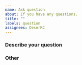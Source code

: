 ```yaml
---
name: Ask question
about: If you have any questions.
title: ""
labels: question
assignees: DeserRC
---
```


### Describe your question
<!-- Make a clear and objective description of your question and how we can help you. -->

### Other
<!-- If any explanation, attachment or data is required. -->

